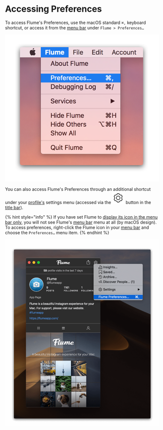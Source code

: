# Accessing Preferences

To access Flume's Preferences, use the macOS standard `⌘,` keyboard shortcut, or access it from the [menu bar](../misc/glossary.md#menu-bar) under `Flume > Preferences…`

![](../.gitbook/assets/preferences-macos.png)

You can also access Flume's Preferences through an additional shortcut under your [profile's](https://github.com/flumeapp/help.flumeapp.com/tree/1577f0ffdac2f11d862e55096c48747d3c60ea48/views/profile/README.md) settings menu \(accessed via the ![](../.gitbook/assets/settings%20%282%29.png) button in the [title bar](../misc/glossary.md#title-bar)\).

{% hint style="info" %}
If you have set Flume to [display its icon in the menu bar only](general.md#show-icon-in), you will not see Flume's [menu bar](../misc/glossary.md#menu-bar) menu at all \(by macOS design\). To access preferences, right-click the Flume icon in your [menu bar](../misc/glossary.md#menu-bar) and choose the `Preferences…` menu item.
{% endhint %}

![](../.gitbook/assets/preferences-profile-2.png)

